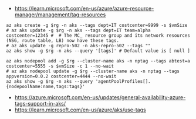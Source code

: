 
- https://learn.microsoft.com/en-us/azure/azure-resource-manager/management/tag-resources

```
az aks create -g $rg -n aks --tags dept=IT costcenter=9999 -s $vmSize
# az aks update -g $rg -n aks --tags dept=IT team=alpha costcenter=12345 #  # The MC_ resource group and its network resources (NSG, route table, LB) now have these tags.
# az aks update -g repro-502 -n aks-repro-502 --tags ""
az aks show -g $rg -n aks --query '[tags]' # Default value is [ null ]

az aks nodepool add -g $rg --cluster-name aks -n nptag --tags abtest=a costcenter=5555 -s $vmSize -c 1 --no-wait
# az aks nodepool update -g $rg --cluster-name aks -n nptag --tags appversion=0.0.2 costcenter=4444 --no-wait
az aks show -g $rg -n aks --query 'agentPoolProfiles[].{nodepoolName:name,tags:tags}'
```

- https://azure.microsoft.com/en-us/updates/general-availability-azure-tags-support-in-aks/
- https://learn.microsoft.com/en-us/azure/aks/use-tags
